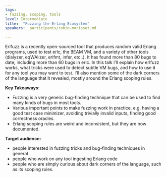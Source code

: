```yaml
---
tags:	
- fuzzing, scoping, tools
level: Intermediate
title: 	"Fuzzing the Erlang Ecosystem"
speakers: _participants/robin-morisset.md

---
```

Erlfuzz is a recently open-sourced tool that produces random valid Erlang programs, used to test erlc, the BEAM VM, and a variety of other tools (dialyzer, eqWAlizer, erlfmt, infer, etc..). It has found more than 80 bugs to date, including more than 60 bugs in erlc.
In this talk I'll explain how erlfuzz works, what tricks were used to detect subtle VM bugs, and how to use it for any tool you may want to test. I'll also mention some of the dark corners of the language that it revealed, mostly around the Erlang scoping rules.

**Key Takeaways:**
- Fuzzing is a very generic bug-finding technique that can be used to find many kinds of bugs in most tools.
- Various important points to make fuzzing work in practice, e.g. having a good test case minimizer, avoiding trivially invalid inputs, finding good correctness oracles.
- Erlang scoping rules are weird and inconsistent, but they are now documented.

**Target audience:**
- people interested in fuzzing tricks and bug-finding techniques in general
- people who work on any tool ingesting Erlang code
- people who are simply curious about dark corners of the language, such as its scoping rules.